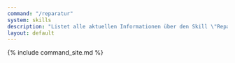 ```yaml
---
command: "/reparatur"
system: skills
description: "Listet alle aktuellen Informationen über den Skill \"Reparatur\" auf."
layout: default
---
```

{% include command_site.md %}

